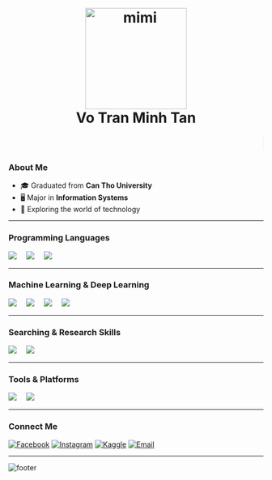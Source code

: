 <h1 align='center'>
  <br>
  <a href='https://www.youtube.com/watch?v=dQw4w9WgXcQ'>
    <img src='https://i.pinimg.com/originals/6d/38/ac/6d38ac6afb402c6fca75cd66d50ec096.gif' alt='mimi' width='200''>
  </a>
  <br>
  Vo Tran Minh Tan
  <br>
</h1>

<div align="center">
  <marquee behavior="scroll" direction="left" scrollamount="5" style="font-size: 24px; color: #ff66ff; font-weight: bold;">
    🥺
  </marquee>
</div>



### About Me
- 🎓 Graduated from **Can Tho University**  
- 🖥️ Major in **Information Systems**  
- 👾 Exploring the world of technology  

---

### Programming Languages
<span style="margin-right: 15px;">
    <img src="https://img.shields.io/badge/python-3670A0?style=for-the-badge&logo=python&logoColor=ffdd54">
</span>
<span style="margin-right: 15px;">
    <img src="https://img.shields.io/badge/c%23-239120?style=for-the-badge&logo=c-sharp&logoColor=ffffff">
</span>
<span style="margin-right: 15px;">
    <img src="https://img.shields.io/badge/markdown-000000?style=for-the-badge&logo=markdown&logoColor=ffffff">
</span>

---

### Machine Learning & Deep Learning
<span style="margin-right: 15px;">
    <img src="https://img.shields.io/badge/TensorFlow-FF6F00?style=for-the-badge&logo=tensorflow&logoColor=white">
</span>
<span style="margin-right: 15px;">
    <img src="https://img.shields.io/badge/PyTorch-EE4C2C?style=for-the-badge&logo=pytorch&logoColor=white">
</span>
<span style="margin-right: 15px;">
    <img src="https://img.shields.io/badge/Keras-FF3C00?style=for-the-badge&logo=keras&logoColor=white">
</span>
<span style="margin-right: 15px;">
    <img src="https://img.shields.io/badge/scikit%20learn-F7931E?style=for-the-badge&logo=scikit-learn&logoColor=white">
</span>

---

### Searching & Research Skills
<span style="margin-right: 15px;">
    <img src="https://img.shields.io/badge/Google%20Scholar-0C1D56?style=for-the-badge&logo=google-scholar&logoColor=white">
</span>
<span style="margin-right: 15px;">
    <img src="https://img.shields.io/badge/ResearchGate-00B5B2?style=for-the-badge&logo=researchgate&logoColor=white">
</span>

---

### Tools & Platforms
<span style="margin-right: 15px;">
    <img src="https://img.shields.io/badge/Kaggle-20BEFF?style=for-the-badge&logo=kaggle&logoColor=white">
</span>
<span style="margin-right: 15px;">
    <img src="https://img.shields.io/badge/Jupyter%20Notebook-F37626?style=for-the-badge&logo=jupyter&logoColor=white">
</span>

---

### Connect Me
[![Facebook](https://img.shields.io/badge/Facebook-1877F2?style=for-the-badge&logo=facebook&logoColor=white)](https://www.facebook.com/minhtan.mint)
[![Instagram](https://img.shields.io/badge/Instagram-E4405F?style=for-the-badge&logo=instagram&logoColor=white)](https://www.instagram.com/vt.mint)
[![Kaggle](https://img.shields.io/badge/Kaggle-20BEFF?style=for-the-badge&logo=kaggle&logoColor=white)](https://www.kaggle.com/vt.mint)
[![Email](https://img.shields.io/badge/Email-D14836?style=for-the-badge&logo=gmail&logoColor=white)](mailto:votranminhtan.2015@gmail.com)

---


![footer](https://user-images.githubusercontent.com/59575502/127335603-f2ca1bc8-1fdc-4bd6-8dd6-66358fb089a4.png)
